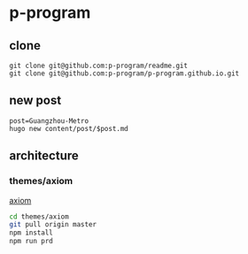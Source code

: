 # p-program

## clone

    git clone git@github.com:p-program/readme.git
    git clone git@github.com:p-program/p-program.github.io.git
    

## new post

    post=Guangzhou-Metro
    hugo new content/post/$post.md

## architecture

### themes/axiom

[axiom](https://github.com/marketempower/axiom)

```bash
cd themes/axiom
git pull origin master
npm install
npm run prd
```
